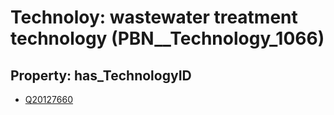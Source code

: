 # Technoloy: __wastewater treatment technology__ (PBN__Technology_1066)

## Property: has_TechnologyID

* [Q20127660](Q20127660)


